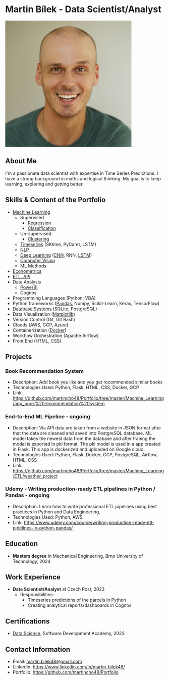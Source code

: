 # Martin Bílek - Data Scientist/Analyst


<img src="images/1200x1200 face photo.png" alt="Example Image" width="400">



## About Me
I'm a passionate data scientist with expertise in Time Series Predictions. I have a strong background in maths and logical thinking. My goal is to keep learning, exploring and getting better.

## Skills & Content of the Portfolio
- [Machine Learning](https://github.com/martincho48/Portfolio/tree/master/Machine_Learning)
  - Supervised 
    - [Regression](https://github.com/martincho48/Portfolio/tree/master/Machine_Learning/Regression_Econometrics)
    - [Classification](https://github.com/martincho48/Portfolio/tree/master/Machine_Learning/Classification)
  - Un-supervised 
    - [Clustering](https://github.com/martincho48/Portfolio/tree/master/Machine_Learning/Clustering)
  - [Timeseries](https://github.com/martincho48/Portfolio/tree/master/Machine_Learning/Time_Series) (SKtime, PyCaret, LSTM)
  - [NLP](https://github.com/martincho48/Portfolio/tree/master/Machine_Learning/NLP)
  - [Deep Learning](https://github.com/martincho48/Portfolio/tree/master/Machine_Learning/Classification/Titanic-Classification-Neural%20Networks-Optuna) ([CNN](https://github.com/martincho48/Portfolio/tree/master/Machine_Learning/Computer%20Vision/Digit_Recognizer-CV), RNN, [LSTM](https://github.com/martincho48/Portfolio/tree/master/Machine_Learning/Time_Series))
  - [Computer Vision](https://github.com/martincho48/Portfolio/tree/master/Machine_Learning/Computer%20Vision)
  - [ML Methods](https://github.com/martincho48/Portfolio/tree/master/Machine_Learning/ML%20Methods)
- [Econometrics](https://github.com/martincho48/Portfolio/tree/master/Machine_Learning/Regression_Econometrics)
- [ETL, API](https://github.com/martincho48/Portfolio/tree/master/Machine_Learning/ETL)
- Data Analysis
    - [PowerBI](https://github.com/martincho48/Portfolio/tree/master/PowerBI)
    - Cognos
- Programming Languages (Python, VBA)
- Python frameworks ([Pandas](https://github.com/martincho48/Portfolio/tree/master/Python/Counting_Profit-Pandas-Matplotlib), Numpy, Scikit-Learn, Keras, TensorFlow)
- [Database Systems](https://github.com/martincho48/Portfolio/tree/master/Database_Systems) (SQLite, PostgreSQL)
- Data Visualization ([Matplotlib](https://github.com/martincho48/Portfolio/tree/master/Python/Counting_Profit-Pandas-Matplotlib))
- Version Control (Git, Git Bash)
- Clouds (AWS, GCP, Azure)
- Containerization ([Docker](https://github.com/martincho48/Portfolio/tree/master/Machine_Learning/Time_Series/Portland%20Oregon%20Ridership-ARIMA-SARIMA/docker))
- Workflow Orchestration (Apache Airflow)
- Front End (HTML, CSS)

## Projects
### Book Recommendation System
- Description: Add book you like and you get recommended similar books
- Technologies Used: Python, Flask, HTML, CSS, Docker, GCP
- Link: https://github.com/martincho48/Portfolio/tree/master/Machine_Learning/app_book%20recommendation%20system

### End-to-End ML Pipeline - ongoing
- Description: Via API data are taken from a website in JSON format after that the data are cleaned and saved into PostgreSQL database. ML model takes the newest data from the database and after traning the model is exported in pkl format. The pkl model is used in a app created in Flask. This app is dockerized and uploaded on Google cloud. 
- Technologies Used: Python, Flask, Docker, GCP, PostgreSQL, Airflow, HTML, CSS
- Link: https://github.com/martincho48/Portfolio/tree/master/Machine_Learning/ETL/weather_project

### Udemy - Writing production-ready ETL pipelines in Python / Pandas - ongoing
- Description: Learn how to write professional ETL pipelines using best practices in Python and Data Engineering.
- Technologies Used: Python, AWS
- Link: https://www.udemy.com/course/writing-production-ready-etl-pipelines-in-python-pandas/




## Education
- **Masters degree** in Mechanical Engineering, Brno University of Technology, 2024
## Work Experience
- **Data Scientist/Analyst** at Czech Post, 2023
  - Responsibilities: 
    - Timeseries predictions of the parcels in Python
    - Creating analytical reports/dashboards in Cognos

## Certifications
- [Data Science](https://app.diplomasafe.com/en-US/diploma/ddf01102ce4db3d10826c9c82196de4eafc66599d/data-science/linkedin), Software Development Academy, 2023

## Contact Information
- Email: martin.bilek48@gmail.com
- LinkedIn: https://www.linkedin.com/in/martin-bilek48/
- Portfolio: https://github.com/martincho48/Portfolio


